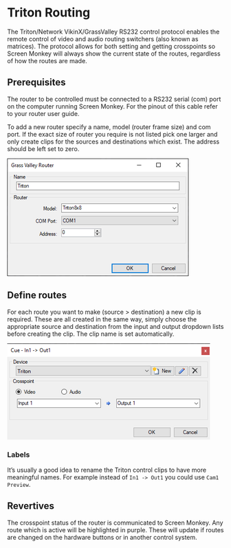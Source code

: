 # Triton Routing

The Triton/Network VikinX/GrassValley RS232 control protocol enables the remote control of video and audio routing switchers (also known as matrices). The protocol allows for both setting and getting crosspoints so Screen Monkey will always show the current state of the routes, regardless of how the routes are made.

## Prerequisites
The router to be controlled must be connected to a RS232 serial (com) port on the computer running Screen Monkey. For the pinout of this cable refer to your router user guide.

To add a new router specify a name, model (router frame size) and com port. If the exact size of router you require is not listed pick one larger and only create clips for the sources and destinations which exist. The address should be left set to zero.

![](../../images/macro-triton-new.png)

## Define routes
For each route you want to make (source > destination) a new clip is required. These are all created in the same way, simply choose the appropriate source and destination from the input and output dropdown lists before creating the clip. The clip name is set automatically.

![](../../images/macro-triton.png)

### Labels
It’s usually a good idea to rename the Triton control clips to have more meaningful names. For example instead of `In1 -> Out1` you could use `Cam1 Preview`.

## Revertives
The crosspoint status of the router is communicated to Screen Monkey. Any route which is active will be highlighted in purple. These will update if routes are changed on the hardware buttons or in another control system.
